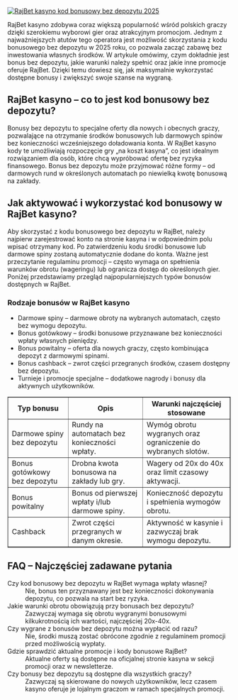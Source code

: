 [![RajBet kasyno kod bonusowy bez depozytu 2025](https://123-caf.pages.dev/gitsignup.png)](https://vrmoo.ru/Bt82HjjY)

<p>RajBet kasyno zdobywa coraz większą popularność wśród polskich graczy dzięki szerokiemu wyborowi gier oraz atrakcyjnym promocjom. Jednym z najważniejszych atutów tego operatora jest możliwość skorzystania z kodu bonusowego bez depozytu w 2025 roku, co pozwala zacząć zabawę bez inwestowania własnych środków. W artykule omówimy, czym dokładnie jest bonus bez depozytu, jakie warunki należy spełnić oraz jakie inne promocje oferuje RajBet. Dzięki temu dowiesz się, jak maksymalnie wykorzystać dostępne bonusy i zwiększyć swoje szanse na wygraną.</p>  <h2>RajBet kasyno – co to jest kod bonusowy bez depozytu?</h2> <p>Bonusy bez depozytu to specjalne oferty dla nowych i obecnych graczy, pozwalające na otrzymanie środków bonusowych lub darmowych spinów bez konieczności wcześniejszego doładowania konta. W RajBet kasyno kody te umożliwiają rozpoczęcie gry „na koszt kasyna”, co jest idealnym rozwiązaniem dla osób, które chcą wypróbować ofertę bez ryzyka finansowego. Bonus bez depozytu może przyjmować różne formy – od darmowych rund w określonych automatach po niewielką kwotę bonusową na zakłady.</p>  <h2>Jak aktywować i wykorzystać kod bonusowy w RajBet kasyno?</h2> <p>Aby skorzystać z kodu bonusowego bez depozytu w RajBet, należy najpierw zarejestrować konto na stronie kasyna i w odpowiednim polu wpisać otrzymany kod. Po zatwierdzeniu kodu środki bonusowe lub darmowe spiny zostaną automatycznie dodane do konta. Ważne jest przeczytanie regulaminu promocji – często wymaga on spełnienia warunków obrotu (wageringu) lub ogranicza dostęp do określonych gier. Poniżej przedstawiamy przegląd najpopularniejszych typów bonusów dostępnych w RajBet.</p>  <h3>Rodzaje bonusów w RajBet kasyno</h3> <ul>   <li>Darmowe spiny – darmowe obroty na wybranych automatach, często bez wymogu depozytu.</li>   <li>Bonus gotówkowy – środki bonusowe przyznawane bez konieczności wpłaty własnych pieniędzy.</li>   <li>Bonus powitalny – oferta dla nowych graczy, często kombinująca depozyt z darmowymi spinami.</li>   <li>Bonus cashback – zwrot części przegranych środków, czasem dostępny bez depozytu.</li>   <li>Turnieje i promocje specjalne – dodatkowe nagrody i bonusy dla aktywnych użytkowników.</li> </ul>  <table border="1" cellpadding="8" cellspacing="0" style="border-collapse: collapse; width: 100%;">   <thead>     <tr>       <th>Typ bonusu</th>       <th>Opis</th>       <th>Warunki najczęściej stosowane</th>     </tr>   </thead>   <tbody>     <tr>       <td>Darmowe spiny bez depozytu</td>       <td>Rundy na automatach bez konieczności wpłaty.</td>       <td>Wymóg obrotu wygranych oraz ograniczenie do wybranych slotów.</td>     </tr>     <tr>       <td>Bonus gotówkowy bez depozytu</td>       <td>Drobna kwota bonusowa na zakłady lub gry.</td>       <td>Wagery od 20x do 40x oraz limit czasowy aktywacji.</td>     </tr>     <tr>       <td>Bonus powitalny</td>       <td>Bonus od pierwszej wpłaty i/lub darmowe spiny.</td>       <td>Konieczność depozytu i spełnienia wymogów obrotu.</td>     </tr>     <tr>       <td>Cashback</td>       <td>Zwrot części przegranych w danym okresie.</td>       <td>Aktywność w kasynie i zazwyczaj brak wymogu depozytu.</td>     </tr>   </tbody> </table>  <h2>FAQ – Najczęściej zadawane pytania</h2> <dl>   <dt>Czy kod bonusowy bez depozytu w RajBet wymaga wpłaty własnej?</dt>   <dd>Nie, bonus ten przyznawany jest bez konieczności dokonywania depozytu, co pozwala na start bez ryzyka.</dd>    <dt>Jakie warunki obrotu obowiązują przy bonusach bez depozytu?</dt>   <dd>Zazwyczaj wymaga się obrotu wygranymi bonusowymi kilkukrotnością ich wartości, najczęściej 20x-40x.</dd>    <dt>Czy wygrane z bonusów bez depozytu można wypłacić od razu?</dt>   <dd>Nie, środki muszą zostać obrócone zgodnie z regulaminem promocji przed możliwością wypłaty.</dd>    <dt>Gdzie sprawdzić aktualne promocje i kody bonusowe RajBet?</dt>   <dd>Aktualne oferty są dostępne na oficjalnej stronie kasyna w sekcji promocji oraz w newsletterze.</dd>    <dt>Czy bonusy bez depozytu są dostępne dla wszystkich graczy?</dt>   <dd>Zazwyczaj są skierowane do nowych użytkowników, lecz czasem kasyno oferuje je lojalnym graczom w ramach specjalnych promocji.</dd> </dl>